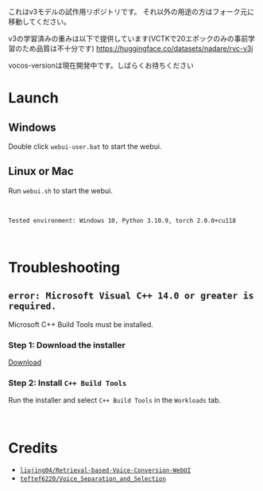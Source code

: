 これはv3モデルの試作用リポジトリです。
それ以外の用途の方はフォーク元に移動してください。

v3の学習済みの重みは以下で提供しています(VCTKで20エポックのみの事前学習のため品質は不十分です)
https://huggingface.co/datasets/nadare/rvc-v3j

vocos-versionは現在開発中です。しばらくお待ちください

# Launch

## Windows
Double click `webui-user.bat` to start the webui.

## Linux or Mac
Run `webui.sh` to start the webui.

<br >

```
Tested environment: Windows 10, Python 3.10.9, torch 2.0.0+cu118
```

<br >

# Troubleshooting

## `error: Microsoft Visual C++ 14.0 or greater is required.`

Microsoft C++ Build Tools must be installed.

### Step 1: Download the installer
[Download](https://visualstudio.microsoft.com/ja/thank-you-downloading-visual-studio/?sku=BuildTools&rel=16)

### Step 2: Install `C++ Build Tools`
Run the installer and select `C++ Build Tools` in the `Workloads` tab.

<br >

# Credits
- [`liujing04/Retrieval-based-Voice-Conversion-WebUI`](https://github.com/liujing04/Retrieval-based-Voice-Conversion-WebUI)
- [`teftef6220/Voice_Separation_and_Selection`](https://github.com/teftef6220/Voice_Separation_and_Selection)
